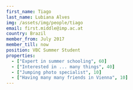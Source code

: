 ```yaml
---
first_name: Tiago
last_name: Lubiana Alves
img: /assets/img/people/tiago
email: first.middle@imp.ac.at
country: Brazil
member_from: July 2017
member_till: now
position: VBC Summer Student
properties:
  - ["Expert in summer schooling", 60]
  - ["Interested in ... many things", 40]
  - ["Jumping photo specialist", 10]
  - ["Having many many friends in Vienna", 10]
---
```

